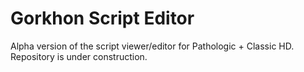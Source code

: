 # Gorkhon Script Editor
Alpha version of the script viewer/editor for Pathologic + Classic HD.
Repository is under construction.
